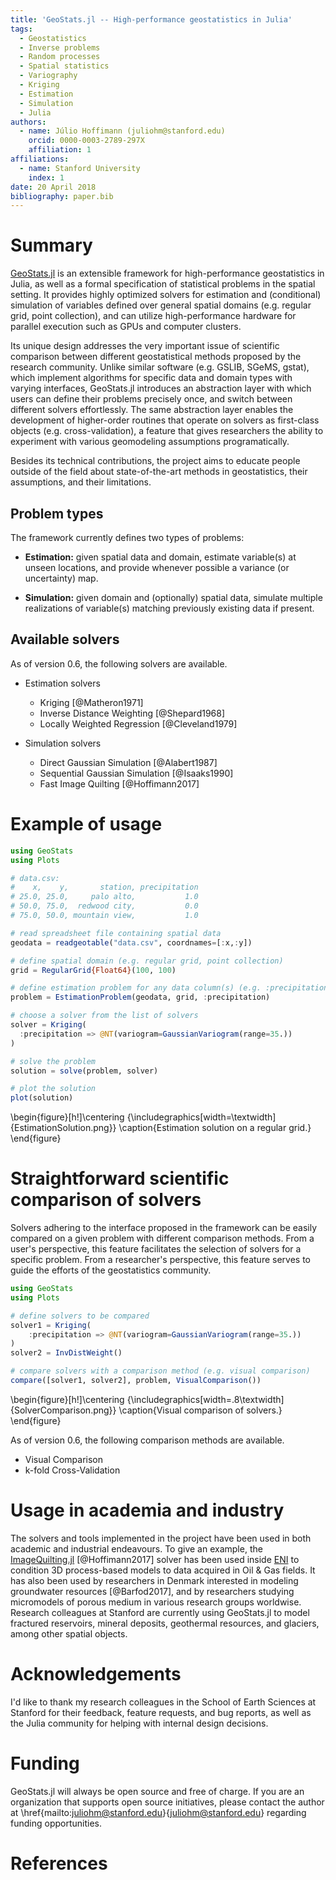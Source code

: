```yaml
---
title: 'GeoStats.jl -- High-performance geostatistics in Julia'
tags:
  - Geostatistics
  - Inverse problems
  - Random processes
  - Spatial statistics
  - Variography
  - Kriging
  - Estimation
  - Simulation
  - Julia
authors:
  - name: Júlio Hoffimann (juliohm@stanford.edu)
    orcid: 0000-0003-2789-297X
    affiliation: 1
affiliations:
  - name: Stanford University
    index: 1
date: 20 April 2018
bibliography: paper.bib
---
```


# Summary

[GeoStats.jl](https://github.com/juliohm/GeoStats.jl) is an extensible framework
for high-performance geostatistics in Julia, as well as a formal specification of
statistical problems in the spatial setting. It provides highly optimized solvers
for estimation and (conditional) simulation of variables defined over general spatial
domains (e.g. regular grid, point collection), and can utilize high-performance
hardware for parallel execution such as GPUs and computer clusters.

Its unique design addresses the very important issue of scientific comparison
between different geostatistical methods proposed by the research community.
Unlike similar software (e.g. GSLIB, SGeMS, gstat), which implement algorithms
for specific data and domain types with varying interfaces, GeoStats.jl
introduces an abstraction layer with which users can define their problems
precisely once, and switch between different solvers effortlessly. The same
abstraction layer enables the development of higher-order routines that operate
on solvers as first-class objects (e.g. cross-validation), a feature that gives
researchers the ability to experiment with various geomodeling assumptions
programatically.

Besides its technical contributions, the project aims to educate people outside
of the field about state-of-the-art methods in geostatistics, their assumptions,
and their limitations.

## Problem types

The framework currently defines two types of problems:

- **Estimation:** given spatial data and domain, estimate variable(s) at unseen locations,
and provide whenever possible a variance (or uncertainty) map.

- **Simulation:** given domain and (optionally) spatial data, simulate multiple realizations
of variable(s) matching previously existing data if present.

## Available solvers

As of version 0.6, the following solvers are available.

- Estimation solvers

    * Kriging [@Matheron1971]
    * Inverse Distance Weighting [@Shepard1968]
    * Locally Weighted Regression [@Cleveland1979]

- Simulation solvers

    * Direct Gaussian Simulation [@Alabert1987]
    * Sequential Gaussian Simulation [@Isaaks1990]
    * Fast Image Quilting [@Hoffimann2017]

# Example of usage

```julia
using GeoStats
using Plots

# data.csv:
#    x,    y,       station, precipitation
# 25.0, 25.0,     palo alto,           1.0
# 50.0, 75.0,  redwood city,           0.0
# 75.0, 50.0, mountain view,           1.0

# read spreadsheet file containing spatial data
geodata = readgeotable("data.csv", coordnames=[:x,:y])

# define spatial domain (e.g. regular grid, point collection)
grid = RegularGrid{Float64}(100, 100)

# define estimation problem for any data column(s) (e.g. :precipitation)
problem = EstimationProblem(geodata, grid, :precipitation)

# choose a solver from the list of solvers
solver = Kriging(
  :precipitation => @NT(variogram=GaussianVariogram(range=35.))
)

# solve the problem
solution = solve(problem, solver)

# plot the solution
plot(solution)
```
\begin{figure}[h!]\centering
  {\includegraphics[width=\textwidth]{EstimationSolution.png}}
  \caption{Estimation solution on a regular grid.}
\end{figure}

# Straightforward scientific comparison of solvers

Solvers adhering to the interface proposed in the framework can be
easily compared on a given problem with different comparison methods.
From a user's perspective, this feature facilitates the selection of
solvers for a specific problem. From a researcher's perspective, this
feature serves to guide the efforts of the geostatistics community.

```julia
using GeoStats
using Plots

# define solvers to be compared
solver1 = Kriging(
    :precipitation => @NT(variogram=GaussianVariogram(range=35.))
)
solver2 = InvDistWeight()

# compare solvers with a comparison method (e.g. visual comparison)
compare([solver1, solver2], problem, VisualComparison())
```
\begin{figure}[h!]\centering
  {\includegraphics[width=.8\textwidth]{SolverComparison.png}}
  \caption{Visual comparison of solvers.}
\end{figure}

As of version 0.6, the following comparison methods are available.

- Visual Comparison
- k-fold Cross-Validation

# Usage in academia and industry

The solvers and tools implemented in the project have been used in both academic and industrial endeavours.
To give an example, the [ImageQuilting.jl](https://github.com/juliohm/ImageQuilting.jl)
[@Hoffimann2017] solver has been used inside [ENI](https://www.eni.com)
to condition 3D process-based models to data acquired in Oil \& Gas fields.
It has also been used by researchers in Denmark interested in modeling groundwater
resources [@Barfod2017], and by researchers studying micromodels of porous medium
in various research groups worldwise. Research colleagues at Stanford are currently
using GeoStats.jl to model fractured reservoirs, mineral deposits, geothermal resources,
and glaciers, among other spatial objects.

# Acknowledgements

I'd like to thank my research colleagues in the School of Earth Sciences at Stanford
for their feedback, feature requests, and bug reports, as well as the Julia community
for helping with internal design decisions.

# Funding

GeoStats.jl will always be open source and free of charge. If you are an organization
that supports open source initiatives, please contact the author at
\href{mailto:juliohm@stanford.edu}{juliohm@stanford.edu} regarding funding opportunities.

# References
